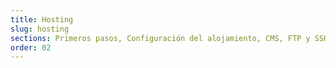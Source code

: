 ```yaml
---
title: Hosting
slug: hosting
sections: Primeros pasos, Configuración del alojamiento, CMS, FTP y SSH, SSL, Bases de datos, CloudDB, PHP, Optimización del sitio web, Diagnóstico, Tareas automatizadas (Cron), Reescritura y autenticación, Casos de uso
order: 02
---
```

